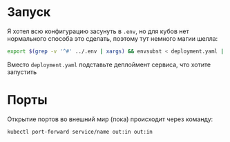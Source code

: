 # Запуск

Я хотел всю конфигурацию засунуть в `.env`, но для кубов нет нормального способа это сделать, поэтому тут немного магии шелла:

```bash
export $(grep -v '^#' ../.env | xargs) && envsubst < deployment.yaml | kubectl apply -f -
```

Вместо `deployment.yaml` подставьте деплоймент сервиса, что хотите запустить


# Порты
Открытие портов во внешний мир (пока) происходит через команду:

```bash
kubectl port-forward service/name out:in out:in
```